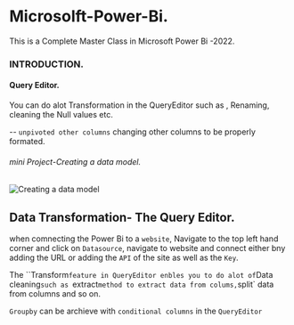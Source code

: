 # Microsolft-Power-Bi.
This is a Complete Master Class in Microsoft Power Bi -2022.

### INTRODUCTION.
#### Query Editor.

You can do alot Transformation in the QueryEditor such as , Renaming, cleaning the Null values etc.

-- `unpivoted other columns` changing other columns to be properly formated. 


###### mini Project-Creating a data model.
![Creating a data model](https://user-images.githubusercontent.com/42388234/162642154-6929d68e-c381-4911-bd08-40831af6b9ea.png)


## Data Transformation- The Query Editor.

when comnecting the Power Bi to a `website`, Navigate to the top left hand corner and click on `Datasource`,  navigate to website and connect either bny adding the URL or adding the `API` of the site as well as the `Key`. 

The ``Transform` feature in QueryEditor enbles you to do alot of `Data cleaning` such as  `extract` method to extract data from colums, `split` data from columns and so on. 

`Groupby` can be archieve with `conditional columns` in the `QueryEditor`



